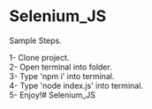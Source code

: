 # Selenium_JS

Sample Steps.

1- Clone project.  
2- Open terminal into folder.  
3- Type 'npm i' into terminal.  
4- Type 'node index.js' into terminal.  
5- Enjoy!# Selenium_JS
